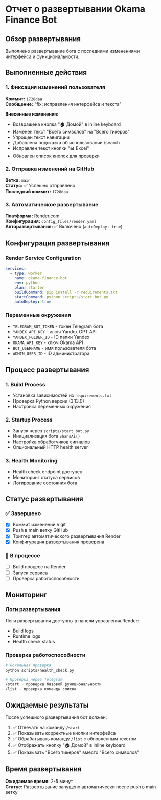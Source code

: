 # Отчет о развертывании Okama Finance Bot

## Обзор развертывания
Выполнено развертывание бота с последними изменениями интерфейса и функциональности.

## Выполненные действия

### 1. Фиксация изменений пользователя
**Коммит:** `1728daa`  
**Сообщение:** "fix: исправления интерфейса и текста"

**Внесенные изменения:**
- Возвращена кнопка "🏠 Домой" в inline keyboard
- Изменен текст "Всего символов" на "Всего тикеров"
- Упрощен текст навигации
- Добавлена подсказка об использовании /search
- Исправлен текст кнопки "📊 Excel"
- Обновлен список кнопок для проверки

### 2. Отправка изменений на GitHub
**Ветка:** `main`  
**Статус:** ✅ Успешно отправлено  
**Последний коммит:** `1728daa`

### 3. Автоматическое развертывание
**Платформа:** Render.com  
**Конфигурация:** `config_files/render.yaml`  
**Авторазвертывание:** ✅ Включено (`autoDeploy: true`)

## Конфигурация развертывания

### Render Service Configuration
```yaml
services:
  - type: worker
    name: okama-finance-bot
    env: python
    plan: starter
    buildCommand: pip install -r requirements.txt
    startCommand: python scripts/start_bot.py
    autoDeploy: true
```

### Переменные окружения
- `TELEGRAM_BOT_TOKEN` - токен Telegram бота
- `YANDEX_API_KEY` - ключ Yandex GPT API
- `YANDEX_FOLDER_ID` - ID папки Yandex
- `OKAMA_API_KEY` - ключ Okama API
- `BOT_USERNAME` - имя пользователя бота
- `ADMIN_USER_ID` - ID администратора

## Процесс развертывания

### 1. Build Process
- Установка зависимостей из `requirements.txt`
- Проверка Python версии (3.13.0)
- Настройка переменных окружения

### 2. Startup Process
- Запуск через `scripts/start_bot.py`
- Инициализация бота `ShansAi()`
- Настройка обработчиков сигналов
- Опциональный HTTP health server

### 3. Health Monitoring
- Health check endpoint доступен
- Мониторинг статуса сервисов
- Логирование состояния бота

## Статус развертывания

### ✅ Завершено
- [x] Коммит изменений в git
- [x] Push в main ветку GitHub
- [x] Триггер автоматического развертывания Render
- [x] Конфигурация развертывания проверена

### 🔄 В процессе
- [ ] Build процесс на Render
- [ ] Запуск сервиса
- [ ] Проверка работоспособности

## Мониторинг

### Логи развертывания
Логи развертывания доступны в панели управления Render:
- Build logs
- Runtime logs
- Health check status

### Проверка работоспособности
```bash
# Локальная проверка
python scripts/health_check.py

# Проверка через Telegram
/start - проверка базовой функциональности
/list - проверка команды списка
```

## Ожидаемые результаты

После успешного развертывания бот должен:
1. ✅ Отвечать на команду `/start`
2. ✅ Показывать корректные кнопки интерфейса
3. ✅ Обрабатывать команду `/list` с обновленным текстом
4. ✅ Отображать кнопку "🏠 Домой" в inline keyboard
5. ✅ Показывать "Всего тикеров" вместо "Всего символов"

## Время развертывания
**Ожидаемое время:** 2-5 минут  
**Статус:** Развертывание запущено автоматически после push в main ветку

